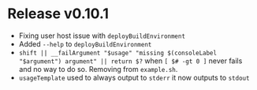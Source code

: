 # Release v0.10.1

- Fixing user host issue with `deployBuildEnvironment`
- Added `--help` to `deployBuildEnvironment`
- `shift || __failArgument "$usage" "missing $(consoleLabel "$argument") argument" || return $?` when `[ $# -gt 0 ]` never fails and no way to do so. Removing from `example.sh`.
- `usageTemplate` used to always output to `stderr` it now outputs to `stdout`
